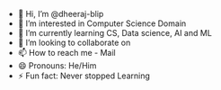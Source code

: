 - 👋 Hi, I’m @dheeraj-blip
- 👀 I’m interested in Computer Science Domain
- 🌱 I’m currently learning CS, Data science, AI and ML
- 💞️ I’m looking to collaborate on 
- 📫 How to reach me - Mail
- 😄 Pronouns: He/Him
- ⚡ Fun fact: Never stopped Learning

<!---
dheeraj-blip/dheeraj-blip is a ✨ special ✨ repository because its `README.md` (this file) appears on your GitHub profile.
You can click the Preview link to take a look at your changes.
--->
